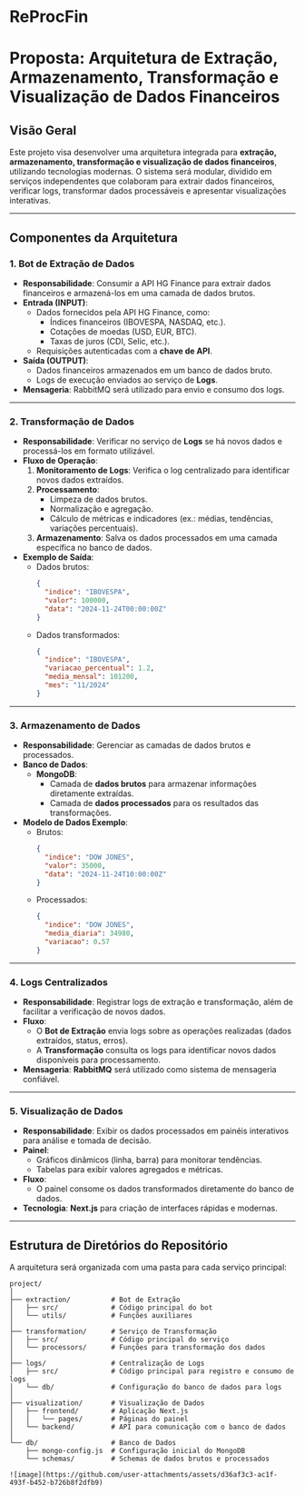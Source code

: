 # ReProcFin

# Proposta: Arquitetura de Extração, Armazenamento, Transformação e Visualização de Dados Financeiros

## Visão Geral
Este projeto visa desenvolver uma arquitetura integrada para **extração, armazenamento, transformação e visualização de dados financeiros**, utilizando tecnologias modernas. O sistema será modular, dividido em serviços independentes que colaboram para extrair dados financeiros, verificar logs, transformar dados processáveis e apresentar visualizações interativas.

---

## Componentes da Arquitetura

### 1. **Bot de Extração de Dados**
- **Responsabilidade**: Consumir a API HG Finance para extrair dados financeiros e armazená-los em uma camada de dados brutos.
- **Entrada (INPUT)**:
  - Dados fornecidos pela API HG Finance, como:
    - Índices financeiros (IBOVESPA, NASDAQ, etc.).
    - Cotações de moedas (USD, EUR, BTC).
    - Taxas de juros (CDI, Selic, etc.).
  - Requisições autenticadas com a **chave de API**.
- **Saída (OUTPUT)**:
  - Dados financeiros armazenados em um banco de dados bruto.
  - Logs de execução enviados ao serviço de **Logs**.
- **Mensageria**: RabbitMQ será utilizado para envio e consumo dos logs.

---

### 2. **Transformação de Dados**
- **Responsabilidade**: Verificar no serviço de **Logs** se há novos dados e processá-los em formato utilizável.
- **Fluxo de Operação**:
  1. **Monitoramento de Logs**: Verifica o log centralizado para identificar novos dados extraídos.
  2. **Processamento**:
     - Limpeza de dados brutos.
     - Normalização e agregação.
     - Cálculo de métricas e indicadores (ex.: médias, tendências, variações percentuais).
  3. **Armazenamento**: Salva os dados processados em uma camada específica no banco de dados.
- **Exemplo de Saída**:
  - Dados brutos:
    ```json
    {
      "indice": "IBOVESPA",
      "valor": 100000,
      "data": "2024-11-24T00:00:00Z"
    }
    ```
  - Dados transformados:
    ```json
    {
      "indice": "IBOVESPA",
      "variacao_percentual": 1.2,
      "media_mensal": 101200,
      "mes": "11/2024"
    }
    ```

---

### 3. **Armazenamento de Dados**
- **Responsabilidade**: Gerenciar as camadas de dados brutos e processados.
- **Banco de Dados**:
  - **MongoDB**:
    - Camada de **dados brutos** para armazenar informações diretamente extraídas.
    - Camada de **dados processados** para os resultados das transformações.
- **Modelo de Dados Exemplo**:
  - Brutos:
    ```json
    {
      "indice": "DOW JONES",
      "valor": 35000,
      "data": "2024-11-24T10:00:00Z"
    }
    ```
  - Processados:
    ```json
    {
      "indice": "DOW JONES",
      "media_diaria": 34980,
      "variacao": 0.57
    }
    ```

---

### 4. **Logs Centralizados**
- **Responsabilidade**: Registrar logs de extração e transformação, além de facilitar a verificação de novos dados.
- **Fluxo**:
  - O **Bot de Extração** envia logs sobre as operações realizadas (dados extraídos, status, erros).
  - A **Transformação** consulta os logs para identificar novos dados disponíveis para processamento.
- **Mensageria**: **RabbitMQ** será utilizado como sistema de mensageria confiável.

---

### 5. **Visualização de Dados**
- **Responsabilidade**: Exibir os dados processados em painéis interativos para análise e tomada de decisão.
- **Painel**:
  - Gráficos dinâmicos (linha, barra) para monitorar tendências.
  - Tabelas para exibir valores agregados e métricas.
- **Fluxo**:
  - O painel consome os dados transformados diretamente do banco de dados.
- **Tecnologia**: **Next.js** para criação de interfaces rápidas e modernas.

---

## Estrutura de Diretórios do Repositório

A arquitetura será organizada com uma pasta para cada serviço principal:

```plaintext
project/
│
├── extraction/          # Bot de Extração
│   ├── src/             # Código principal do bot
│   └── utils/           # Funções auxiliares
│
├── transformation/      # Serviço de Transformação
│   ├── src/             # Código principal do serviço
│   └── processors/      # Funções para transformação dos dados
│
├── logs/                # Centralização de Logs
│   ├── src/             # Código principal para registro e consumo de logs
│   └── db/              # Configuração do banco de dados para logs
│
├── visualization/       # Visualização de Dados
│   ├── frontend/        # Aplicação Next.js
│   │   └── pages/       # Páginas do painel
│   └── backend/         # API para comunicação com o banco de dados
│
└── db/                  # Banco de Dados
    ├── mongo-config.js  # Configuração inicial do MongoDB
    └── schemas/         # Schemas de dados brutos e processados

![image](https://github.com/user-attachments/assets/d36af3c3-ac1f-493f-b452-b726b8f2dfb9)
